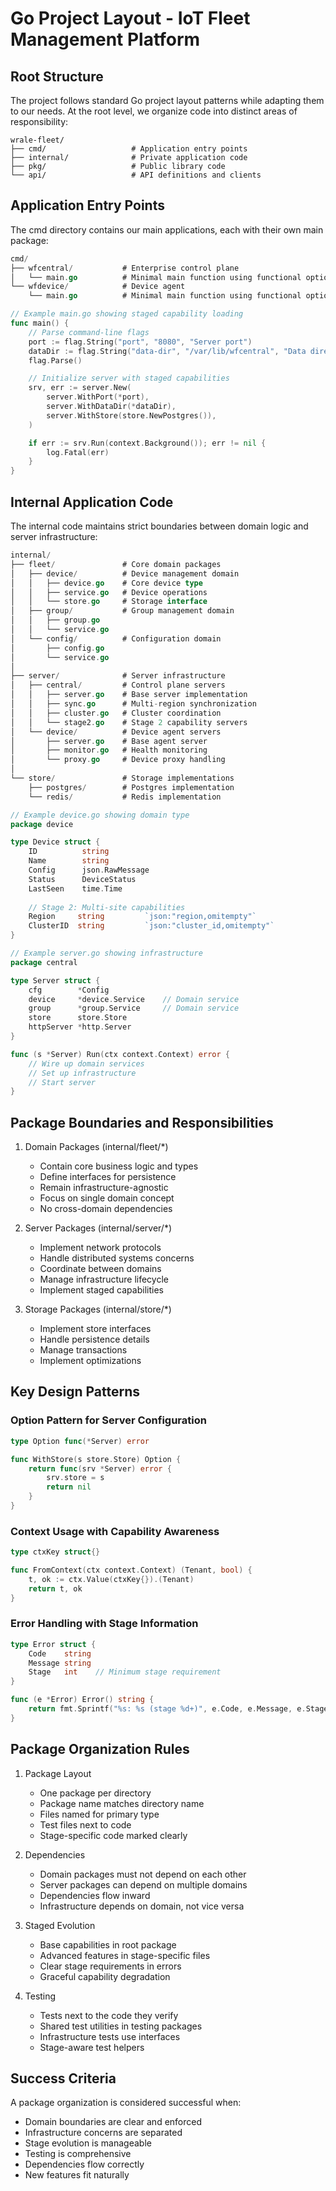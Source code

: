 # Go Project Layout - IoT Fleet Management Platform

## Root Structure

The project follows standard Go project layout patterns while adapting them to our needs. At the root level, we organize code into distinct areas of responsibility:

```
wrale-fleet/
├── cmd/                   # Application entry points
├── internal/              # Private application code
├── pkg/                   # Public library code
└── api/                   # API definitions and clients
```

## Application Entry Points

The cmd directory contains our main applications, each with their own main package:

```go
cmd/
├── wfcentral/           # Enterprise control plane
│   └── main.go          # Minimal main function using functional options
└── wfdevice/            # Device agent
    └── main.go          # Minimal main function using functional options

// Example main.go showing staged capability loading
func main() {
    // Parse command-line flags
    port := flag.String("port", "8080", "Server port")
    dataDir := flag.String("data-dir", "/var/lib/wfcentral", "Data directory")
    flag.Parse()

    // Initialize server with staged capabilities
    srv, err := server.New(
        server.WithPort(*port),
        server.WithDataDir(*dataDir),
        server.WithStore(store.NewPostgres()),
    )

    if err := srv.Run(context.Background()); err != nil {
        log.Fatal(err)
    }
}
```

## Internal Application Code 

The internal code maintains strict boundaries between domain logic and server infrastructure:

```go
internal/
├── fleet/               # Core domain packages
│   ├── device/          # Device management domain
│   │   ├── device.go    # Core device type
│   │   ├── service.go   # Device operations
│   │   └── store.go     # Storage interface
│   ├── group/           # Group management domain  
│   │   ├── group.go
│   │   └── service.go
│   └── config/          # Configuration domain
│       ├── config.go    
│       └── service.go
│
├── server/              # Server infrastructure
│   ├── central/         # Control plane servers
│   │   ├── server.go    # Base server implementation
│   │   ├── sync.go      # Multi-region synchronization
│   │   ├── cluster.go   # Cluster coordination
│   │   └── stage2.go    # Stage 2 capability servers
│   └── device/          # Device agent servers
│       ├── server.go    # Base agent server
│       ├── monitor.go   # Health monitoring
│       └── proxy.go     # Device proxy handling
│
└── store/               # Storage implementations
    ├── postgres/        # Postgres implementation
    └── redis/           # Redis implementation

// Example device.go showing domain type
package device

type Device struct {
    ID          string
    Name        string
    Config      json.RawMessage
    Status      DeviceStatus
    LastSeen    time.Time
    
    // Stage 2: Multi-site capabilities
    Region     string         `json:"region,omitempty"`
    ClusterID  string         `json:"cluster_id,omitempty"`
}

// Example server.go showing infrastructure
package central

type Server struct {
    cfg        *Config
    device     *device.Service    // Domain service
    group      *group.Service     // Domain service
    store      store.Store
    httpServer *http.Server
}

func (s *Server) Run(ctx context.Context) error {
    // Wire up domain services
    // Set up infrastructure
    // Start server
}
```

## Package Boundaries and Responsibilities

1. Domain Packages (internal/fleet/*)
   - Contain core business logic and types
   - Define interfaces for persistence
   - Remain infrastructure-agnostic
   - Focus on single domain concept
   - No cross-domain dependencies

2. Server Packages (internal/server/*)
   - Implement network protocols
   - Handle distributed systems concerns
   - Coordinate between domains
   - Manage infrastructure lifecycle
   - Implement staged capabilities

3. Storage Packages (internal/store/*)
   - Implement store interfaces
   - Handle persistence details
   - Manage transactions
   - Implement optimizations

## Key Design Patterns

### Option Pattern for Server Configuration
```go
type Option func(*Server) error

func WithStore(s store.Store) Option {
    return func(srv *Server) error {
        srv.store = s
        return nil
    }
}
```

### Context Usage with Capability Awareness
```go
type ctxKey struct{} 

func FromContext(ctx context.Context) (Tenant, bool) {
    t, ok := ctx.Value(ctxKey{}).(Tenant)
    return t, ok
}
```

### Error Handling with Stage Information
```go
type Error struct {
    Code    string
    Message string
    Stage   int    // Minimum stage requirement
}

func (e *Error) Error() string {
    return fmt.Sprintf("%s: %s (stage %d+)", e.Code, e.Message, e.Stage)
}
```

## Package Organization Rules

1. Package Layout
   - One package per directory
   - Package name matches directory name
   - Files named for primary type
   - Test files next to code
   - Stage-specific code marked clearly

2. Dependencies
   - Domain packages must not depend on each other
   - Server packages can depend on multiple domains
   - Dependencies flow inward
   - Infrastructure depends on domain, not vice versa

3. Staged Evolution
   - Base capabilities in root package
   - Advanced features in stage-specific files
   - Clear stage requirements in errors
   - Graceful capability degradation

4. Testing
   - Tests next to the code they verify
   - Shared test utilities in testing packages
   - Infrastructure tests use interfaces
   - Stage-aware test helpers

## Success Criteria

A package organization is considered successful when:
- Domain boundaries are clear and enforced
- Infrastructure concerns are separated
- Stage evolution is manageable
- Testing is comprehensive
- Dependencies flow correctly
- New features fit naturally
